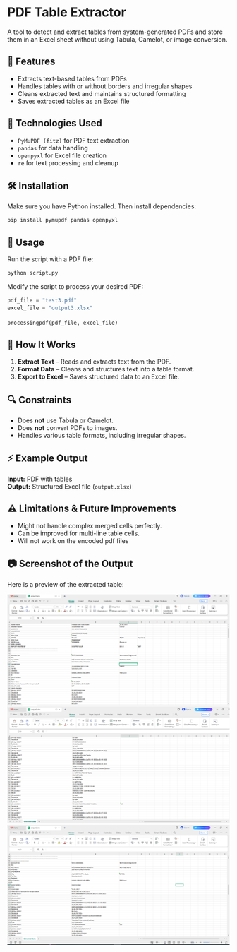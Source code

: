 # PDF Table Extractor

A tool to detect and extract tables from system-generated PDFs and store them in an Excel sheet without using Tabula, Camelot, or image conversion.

## 🚀 Features

- Extracts text-based tables from PDFs
- Handles tables with or without borders and irregular shapes
- Cleans extracted text and maintains structured formatting
- Saves extracted tables as an Excel file

## 📌 Technologies Used

- `PyMuPDF (fitz)` for PDF text extraction
- `pandas` for data handling
- `openpyxl` for Excel file creation
- `re` for text processing and cleanup

## 🛠 Installation

Make sure you have Python installed. Then install dependencies:

```bash
pip install pymupdf pandas openpyxl
```

## 📂 Usage

Run the script with a PDF file:

```python
python script.py
```

Modify the script to process your desired PDF:

```python
pdf_file = "test3.pdf"
excel_file = "output3.xlsx"

processingpdf(pdf_file, excel_file)
```

## 📝 How It Works

1. **Extract Text** – Reads and extracts text from the PDF.
2. **Format Data** – Cleans and structures text into a table format.
3. **Export to Excel** – Saves structured data to an Excel file.

## 🔍 Constraints

- Does **not** use Tabula or Camelot.
- Does **not** convert PDFs to images.
- Handles various table formats, including irregular shapes.

## ⚡ Example Output

**Input:** PDF with tables  
**Output:** Structured Excel file (`output.xlsx`)

## ⚠ Limitations & Future Improvements

- Might not handle complex merged cells perfectly.
- Can be improved for multi-line table cells.
- Will not work on the encoded pdf files

## 📷 Screenshot of the Output

Here is a preview of the extracted table:

<img src="output/output_example1.PNG">
<img src="output/output_example2.PNG">
<img src="output/output_example3.PNG">
